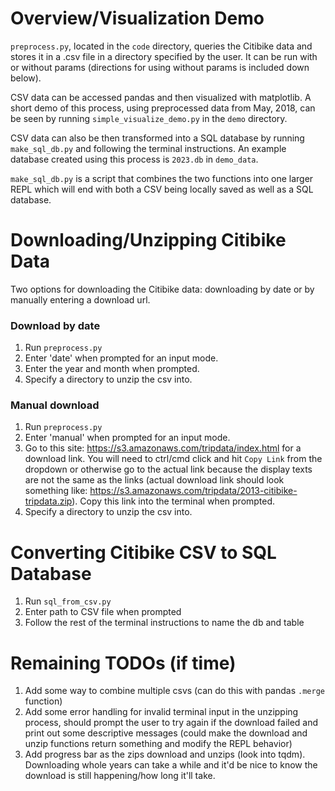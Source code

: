 # Overview/Visualization Demo

`preprocess.py`, located in the `code` directory, queries the Citibike data and stores it in a .csv file in a directory specified by the user. It can be run with or without params (directions for using without params is included down below).

CSV data can be accessed pandas and then visualized with matplotlib. A short demo of this process, using preprocessed data from May, 2018, can be seen by running `simple_visualize_demo.py` in the `demo` directory.

CSV data can also be then transformed into a SQL database by running `make_sql_db.py` and following the terminal instructions. An example database created using this process is `2023.db` in `demo_data`.

`make_sql_db.py` is a script that combines the two functions into one larger REPL which will end with both a CSV being locally saved as well as a SQL database.

# Downloading/Unzipping Citibike Data

Two options for downloading the Citibike data: downloading by date or by manually entering a download url.

### Download by date

1. Run `preprocess.py`
2. Enter 'date' when prompted for an input mode.
3. Enter the year and month when prompted.
4. Specify a directory to unzip the csv into.

### Manual download

1. Run `preprocess.py`
2. Enter 'manual' when prompted for an input mode.
3. Go to this site: https://s3.amazonaws.com/tripdata/index.html for a download link. You will need to ctrl/cmd click and hit `Copy Link` from the dropdown or otherwise go to the actual link because the display texts are not the same as the links (actual download link should look something like: https://s3.amazonaws.com/tripdata/2013-citibike-tripdata.zip). Copy this link into the terminal when prompted.
4. Specify a directory to unzip the csv into.

# Converting Citibike CSV to SQL Database

1. Run `sql_from_csv.py`
2. Enter path to CSV file when prompted
3. Follow the rest of the terminal instructions to name the db and table

# Remaining TODOs (if time)
1. Add some way to combine multiple csvs (can do this with pandas ```.merge``` function)
2. Add some error handling for invalid terminal input in the unzipping process, should prompt the user to try again if the download failed and print out some descriptive messages (could make the download and unzip functions return something and modify the REPL behavior)
3. Add progress bar as the zips download and unzips (look into tqdm). Downloading whole years can take a while and it'd be nice to know the download is still happening/how long it'll take.
